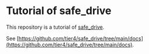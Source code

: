 # Tutorial of safe_drive

This repository is a tutorial of [safe_drive](https://github.com/tier4/safe_drive).

See [https://github.com/tier4/safe_drive/tree/main/docs](https://github.com/tier4/safe_drive/tree/main/docs).
